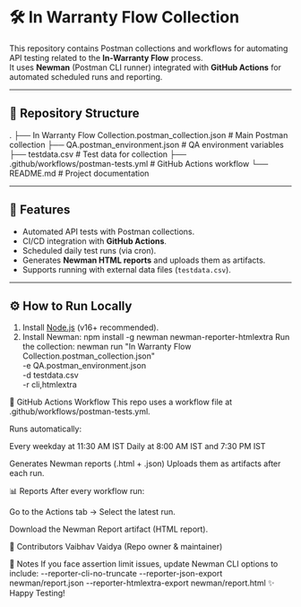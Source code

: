 # 🛠️ In Warranty Flow Collection

This repository contains Postman collections and workflows for automating API testing related to the **In-Warranty Flow** process.  
It uses **Newman** (Postman CLI runner) integrated with **GitHub Actions** for automated scheduled runs and reporting.

---

## 📂 Repository Structure
.
├── In Warranty Flow Collection.postman_collection.json # Main Postman collection
├── QA.postman_environment.json # QA environment variables
├── testdata.csv # Test data for collection
├── .github/workflows/postman-tests.yml # GitHub Actions workflow
└── README.md # Project documentation


---

## 🚀 Features
- Automated API tests with Postman collections.  
- CI/CD integration with **GitHub Actions**.  
- Scheduled daily test runs (via cron).  
- Generates **Newman HTML reports** and uploads them as artifacts.  
- Supports running with external data files (`testdata.csv`).  

---

## ⚙️ How to Run Locally
1. Install [Node.js](https://nodejs.org) (v16+ recommended).
2. Install Newman:
  npm install -g newman newman-reporter-htmlextra
Run the collection:
newman run "In Warranty Flow Collection.postman_collection.json" \
   -e QA.postman_environment.json \
   -d testdata.csv \
   -r cli,htmlextra
   
🔄 GitHub Actions Workflow
This repo uses a workflow file at .github/workflows/postman-tests.yml.

Runs automatically:

Every weekday at 11:30 AM IST
Daily at 8:00 AM IST and 7:30 PM IST

Generates Newman reports (.html + .json)
Uploads them as artifacts after each run.

📊 Reports
After every workflow run:

Go to the Actions tab → Select the latest run.

Download the Newman Report artifact (HTML report).

👥 Contributors
Vaibhav Vaidya (Repo owner & maintainer)

📌 Notes
If you face assertion limit issues, update Newman CLI options to include:
--reporter-cli-no-truncate
--reporter-json-export newman/report.json
--reporter-htmlextra-export newman/report.html
✨ Happy Testing!
